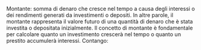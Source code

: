 Montante: somma di denaro che cresce nel tempo a causa degli interessi o dei rendimenti generati da investimenti o depositi. In altre parole, il montante rappresenta il valore futuro di una quantità di denaro che è stata investita o depositata inizialmente. Il concetto di montante è fondamentale per calcolare quanto un investimento crescerà nel tempo o quanto un prestito accumulerà interessi.
Contango: 
